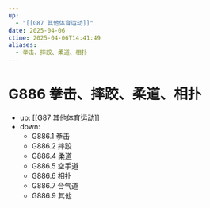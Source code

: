 ```yaml
---
up:
  - "[[G87 其他体育运动]]"
date: 2025-04-06
ctime: 2025-04-06T14:41:49
aliases:
  - 拳击、摔跤、柔道、相扑
---
```


# G886 拳击、摔跤、柔道、相扑

- up: [[G87 其他体育运动]]
- down:	
	- G886.1 拳击
	- G886.2 摔跤
	- G886.4 柔道
	- G886.5 空手道
	- G886.6 相扑
	- G886.7 合气道
	- G886.9 其他
	
